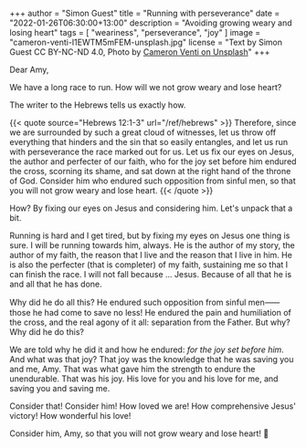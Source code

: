 +++
author = "Simon Guest"
title = "Running with perseverance"
date = "2022-01-26T06:30:00+13:00"
description = "Avoiding growing weary and losing heart"
tags = [ "weariness", "perseverance", "joy" ]
image = "cameron-venti-I1EWTM5mFEM-unsplash.jpg"
license = "Text by Simon Guest CC BY-NC-ND 4.0, Photo by [Cameron Venti on Unsplash](https://unsplash.com/photos/I1EWTM5mFEM)"
+++

Dear Amy,

We have a long race to run. How will we not grow weary and lose heart?

The writer to the Hebrews tells us exactly how.

{{< quote source="Hebrews 12:1-3" url="/ref/hebrews" >}}
Therefore, since we are surrounded by such a great cloud of witnesses, let us throw off everything that hinders and the sin that so easily entangles, and let us run with perseverance the race marked out for us. Let us fix our eyes on Jesus, the author and perfecter of our faith, who for the joy set before him endured the cross, scorning its shame, and sat down at the right hand of the throne of God. Consider him who endured such opposition from sinful men, so that you will not grow weary and lose heart.
{{< /quote >}}

How? By fixing our eyes on Jesus and considering him. Let's unpack that a bit.

Running is hard and I get tired, but by fixing my eyes on Jesus one thing is sure. I will be running towards him, always. He is the author of my story, the author of my faith, the reason that I live and the reason that I live in him. He is also the perfecter (that is completer) of my faith, sustaining me so that I can finish the race. I will not fall because ... Jesus. Because of all that he is and all that he has done.

Why did he do all this? He endured such opposition from sinful men⸺those he had come to save no less! He endured the pain and humiliation of the cross, and the real agony of it all: separation from the Father. But why? Why did he do this?

We are told why he did it and how he endured: _for the joy set before him_. And what was that joy? That joy was the knowledge that he was saving you and me, Amy. That was what gave him the strength to endure the unendurable. That was his joy. His love for you and his love for me, and saving you and saving me.

Consider that! Consider him! How loved we are! How comprehensive Jesus' victory! How wonderful his love!

Consider him, Amy, so that you will not grow weary and lose heart! 🙏
